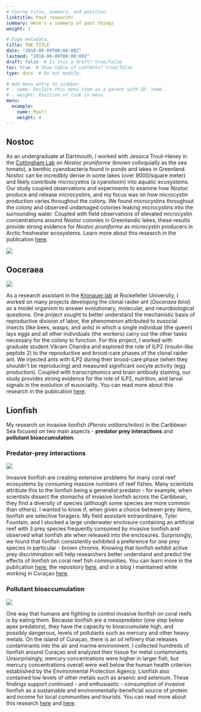 ```yaml
---
# Course title, summary, and position.
linktitle: Past research!
summary: Here's a summary of past thingz
weight: 1

# Page metadata.
title: THE TITLE
date: "2018-09-09T00:00:00Z"
lastmod: "2018-09-09T00:00:00Z"
draft: false  # Is this a draft? true/false
toc: true  # Show table of contents? true/false
type: docs  # Do not modify.

# Add menu entry to sidebar.
# - name: Declare this menu item as a parent with ID `name`.
# - weight: Position of link in menu.
menu: 
  example:
    name: Past!
    weight: 4
---
```


## Nostoc

As an undergraduate at Dartmouth, I worked with Jessica Trout-Haney in the [Cottingham Lab](https://sites.dartmouth.edu/CottinghamLab/) on *Nostoc pruniforme* (known colloquially as the sea tomato), a benthic cyanobacteria found in ponds and lakes in Greenland. *Nostoc* can be incredibly dense in some lakes (over 9000/square meter) and likely contribute microcystins (a cyanotoxin) into aquatic ecosystems. Our study coupled observations and experiments to examine how *Nostoc* produce and release microcystins, and my focus was on how microcystin production varies throughout the colony. We found microcystins throughout the colony and observed undamaged colonies leaking microcystins into the surrounding water. Coupled with field observations of elevated microcystin concentrations around *Nostoc* colonies in Greenlandic lakes, these results provide strong evidence for *Nostoc pruniforme* as microcystin producers in Arctic freshwater ecosystems. Learn more about this research in the publication [here](www.ameliaritger.netlify.com).

![](/img/elisa.jpg)

## Ooceraea

![](/img/ovaries.png)

As a research assistant in the [Kronauer lab](https://www.rockefeller.edu/research/2280-kronauer-laboratory/) at Rockefeller University, I worked on many projects developing the clonal raider ant (*Ooceraea biroi*) as a model organism to answer evolutionary, molecular, and neurobiological questions. One project sought to better understand the mechanistic basis of reproductive division of labor, the phenomenon attributed to eusocial insects (like bees, wasps, and ants) in which a single individual (the queen) lays eggs and all other individuals (the workers) carry out the other tasks necessary for the colony to function. For this project, I worked with graduate student Vikram Chandra and explored the role of ILP2 (insulin-like peptide 2) to the reproductive and brood-care phases of the clonal raider ant. We injected ants with ILP2 during their brood-care phase (when they shouldn't be reproducing) and measured significant oocyte activity (egg production). Coupled with transcriptomics and brain antibody staining, our study provides strong evidence for the role of ILP2, nutrition, and larval signals in the evolution of eusociality. You can read more about this research in the publication [here](https://science.sciencemag.org/content/361/6400/398.full). 

## Lionfish

My research on invasive lionfish (*Pterois volitans/miles*) in the Caribbean Sea focused on two main aspects - **predator prey interactions** and **pollutant bioaccumulation**.

### Predator-prey interactions

![](/img/enclosure.jpg)

Invasive lionfish are creating extensive problems for many coral reef ecosystems by consuming massive numbers of reef fishes. Many scientists attribute this to the lionfish being a generalist predator - for example, when scientists dissect the stomachs of invasive lionfish across the Caribbean, they find a diversity of species (although some species are more common than others). I wanted to know if, when given a choice between prey items, lionfish are selective foragers. My field assistant extraordinaire, Tyler Fountain, and I stocked a large underwater enclosure containing an artificial reef with 3 prey species frequently consumed by invasive lionfish and observed what lionfish ate when released into the enclosures. Surprisingly, we found that lionfish consistently exhibited a preference for one prey species in particular - brown chromis. Knowing that lionfish exhibit active prey discrimination will help researchers better understand and predict the effects of lionfish on coral reef fish communities. You can learn more in the publication [here](https://doi.org/10.1016/j.jembe.2020.151311), the repository [here](https://github.com/ameliaritger/lionfish-diet-choice), and in a blog I maintained while working in Curaçao [here](https://amelialillie.wordpress.com). 


### Pollutant bioaccumulation

![](/img/dissection.jpg)

One way that humans are fighting to control invasive lionfish on coral reefs is by eating them. Because lionfish are a mesopredator (one step below apex predators), they have the capacity to bioaccumulate high, and possibly dangerous, levels of pollutants such as mercury and other heavy metals. On the island of Curaçao, there is an oil refinery that releases contaminants into the air and marine environment. I collected hundreds of lionfish around Curaçao and analyzed their tissue for metal contaminants. Unsurprisingly, mercury concentrations were higher in larger fish, but mercury concentrations overall were well below the human health criterion established by the Environmental Protection Agency. Lionfish also contained low levels of other metals such as arsenic and selenium. These findings support continued - and enthusiastic - consumption of invasive lionfish as a sustainable and environmentally-beneficial source of protein and income for local communities and tourists. You can read more about this research [here](https://doi.org/10.1016/j.marpolbul.2018.03.035) and [here](https://amelialillie.wordpress.com).
